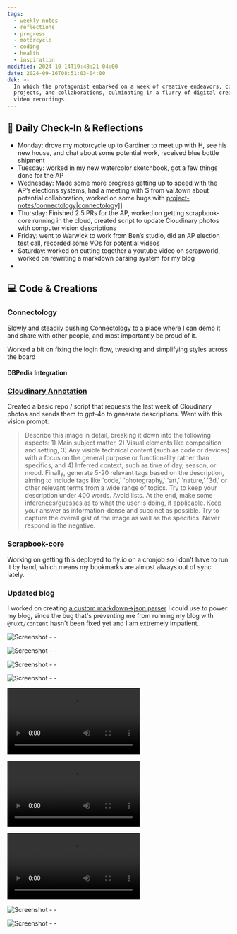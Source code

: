 ```yaml
---
tags:
  - weekly-notes
  - reflections
  - progress
  - motorcycle
  - coding
  - health
  - inspiration
modified: 2024-10-14T19:48:21-04:00
date: 2024-09-16T08:51:03-04:00
dek: >-
  In which the protagonist embarked on a week of creative endeavors, coding
  projects, and collaborations, culminating in a flurry of digital creations and
  video recordings.
---
```

## 🌟 Daily Check-In & Reflections

- Monday: drove my motorcycle up to Gardiner to meet up with H, see his new house, and chat about some potential work, received blue bottle shipment
- Tuesday: worked in my new watercolor sketchbook, got a few things done for the AP
- Wednesday: Made some more progress getting up to speed with the AP’s elections systems, had a meeting with S from val.town about potential collaboration, worked on some bugs with [project-notes/connectology|connectolog](project-notes/connectology|connectolog)y]]
- Thursday: Finished 2.5 PRs for the AP, worked on getting scrapbook-core running in the cloud, created script to update Cloudinary photos with computer vision descriptions
- Friday: went to Warwick to work from Ben’s studio, did an AP election test call, recorded some VOs for potential videos
- Saturday: worked on cutting together a youtube video on scrapworld, worked on rewriting a markdown parsing system for my blog
-
## 💻 Code & Creations

### Connectology

Slowly and steadily pushing Connectology to a place where I can demo it and share with other people, and most importantly be proud of it.

Worked a bit on fixing the login flow, tweaking and simplifying styles across the board

#### DBPedia Integration

### [Cloudinary Annotation](https://github.com/ejfox/cloudinary-annotation)

Created a basic repo / script that requests the last week of Cloudinary photos and sends them to gpt-4o to generate descriptions. Went with this vision prompt:

>Describe this image in detail, breaking it down into the following aspects: 1) Main subject matter, 2) Visual elements like composition and setting, 3) Any visible technical content (such as code or devices) with a focus on the general purpose or functionality rather than specifics, and 4) Inferred context, such as time of day, season, or mood. Finally, generate 5-20 relevant tags based on the description, aiming to include tags like 'code,' 'photography,' 'art,' 'nature,' '3d,' or other relevant terms from a wide range of topics. Try to keep your description under 400 words. Avoid lists. At the end, make some inferences/guesses as to what the user is doing, if applicable. Keep your answer as information-dense and succinct as possible. Try to capture the overall gist of the image as well as the specifics. Never respond in the negative.

### Scrapbook-core

Working on getting this deployed to fly.io on a cronjob so I don't have to run it by hand, which means my bookmarks are almost always out of sync lately.

### Updated blog

I worked on creating [a custom markdown->json parser](https://gist.github.com/ejfox/333fa5fa676160b2e5757160a62f555c) I could use to power my blog, since the bug that's preventing me from running my blog with `@nuxt/content` hasn't been fixed yet and I am extremely impatient.

![Screenshot - - ](http://res.cloudinary.com/ejf/image/upload/v1726593376/Screenshot_2024-09-17_at_1.16.03_PM.png)

![Screenshot - - ](http://res.cloudinary.com/ejf/image/upload/v1726780671/Screenshot_2024-09-19_at_5.17.38_PM.png)

![Screenshot - - ](http://res.cloudinary.com/ejf/image/upload/v1726785675/Screenshot_2024-09-19_at_6.41.01_PM.png)

![Screenshot - - ](http://res.cloudinary.com/ejf/image/upload/v1726791978/Screenshot_2024-09-19_at_8.26.03_PM.png)

![Screenshot - - ](http://res.cloudinary.com/ejf/video/upload/v1726927925/Screen_Recording_2024-09-21_at_10.10.50_AM.mov)

![Screenshot - - ](http://res.cloudinary.com/ejf/video/upload/v1726928052/Screen_Recording_2024-09-21_at_10.13.07_AM.mov)

![Screenshot - - ](http://res.cloudinary.com/ejf/video/upload/v1726929283/Screen_Recording_2024-09-21_at_10.34.19_AM.mov)

![Screenshot - - ](http://res.cloudinary.com/ejf/image/upload/v1726930224/Screenshot_2024-09-21_at_10.50.01_AM.png)

![Screenshot - - ](http://res.cloudinary.com/ejf/image/upload/v1726930804/Screenshot_2024-09-21_at_10.59.52_AM.png)
